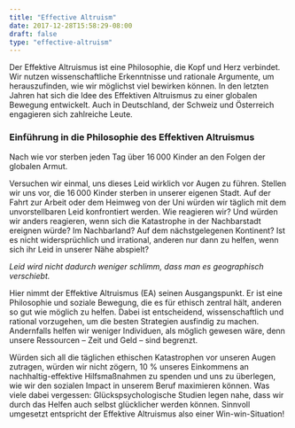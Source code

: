 ```yaml
---
title: "Effective Altruism"
date: 2017-12-28T15:58:29-08:00
draft: false
type: "effective-altruism"
---
```

Der Effektive Altruismus ist eine Philosophie, die Kopf und Herz verbindet. Wir nutzen wissenschaftliche Erkenntnisse und rationale Argumente, um herauszufinden, wie wir möglichst viel bewirken können. In den letzten Jahren hat sich die Idee des Effektiven Altruismus zu einer globalen Bewegung entwickelt. Auch in Deutschland, der Schweiz und Österreich engagieren sich zahlreiche Leute.



### Einführung in die Philosophie des Effektiven Altruismus

Nach wie vor sterben jeden Tag über 16 000 Kinder an den Folgen der globalen Armut.

Versuchen wir einmal, uns dieses Leid wirklich vor Augen zu führen. Stellen wir uns vor, die 16 000 Kinder sterben in unserer eigenen Stadt. Auf der Fahrt zur Arbeit oder dem Heimweg von der Uni würden wir täglich mit dem unvorstellbaren Leid konfrontiert werden. Wie reagieren wir? Und würden wir anders reagieren, wenn sich die Katastrophe in der Nachbarstadt ereignen würde? Im Nachbarland? Auf dem nächstgelegenen Kontinent? Ist es nicht widersprüchlich und irrational, anderen nur dann zu helfen, wenn sich ihr Leid in unserer Nähe abspielt?

   _Leid wird nicht dadurch weniger schlimm, dass man es geographisch verschiebt._

Hier nimmt der Effektive Altruismus (EA) seinen Ausgangspunkt. Er ist eine Philosophie und soziale Bewegung, die es für ethisch zentral hält, anderen so gut wie möglich zu helfen. Dabei ist entscheidend, wissenschaftlich und rational vorzugehen, um die besten Strategien ausfindig zu machen. Andernfalls helfen wir weniger Individuen, als möglich gewesen wäre, denn unsere Ressourcen – Zeit und Geld – sind begrenzt.

Würden sich all die täglichen ethischen Katastrophen vor unseren Augen zutragen, würden wir nicht zögern, 10 % unseres Einkommens an nachhaltig-effektive Hilfsmaßnahmen zu spenden und uns zu überlegen, wie wir den sozialen Impact in unserem Beruf maximieren können. Was viele dabei vergessen: Glückspsychologische Studien legen nahe, dass wir durch das Helfen auch selbst glücklicher werden können. Sinnvoll umgesetzt entspricht der Effektive Altruismus also einer Win-win-Situation!
